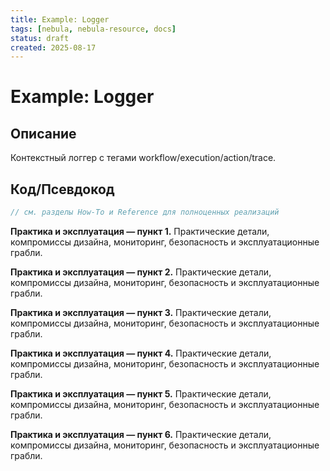 ```yaml
---
title: Example: Logger
tags: [nebula, nebula-resource, docs]
status: draft
created: 2025-08-17
---
```


# Example: Logger

## Описание
Контекстный логгер с тегами workflow/execution/action/trace.

## Код/Псевдокод
```rust
// см. разделы How-To и Reference для полноценных реализаций
```

**Практика и эксплуатация — пункт 1.** Практические детали, компромиссы дизайна, мониторинг, безопасность и эксплуатационные грабли.

**Практика и эксплуатация — пункт 2.** Практические детали, компромиссы дизайна, мониторинг, безопасность и эксплуатационные грабли.

**Практика и эксплуатация — пункт 3.** Практические детали, компромиссы дизайна, мониторинг, безопасность и эксплуатационные грабли.

**Практика и эксплуатация — пункт 4.** Практические детали, компромиссы дизайна, мониторинг, безопасность и эксплуатационные грабли.

**Практика и эксплуатация — пункт 5.** Практические детали, компромиссы дизайна, мониторинг, безопасность и эксплуатационные грабли.

**Практика и эксплуатация — пункт 6.** Практические детали, компромиссы дизайна, мониторинг, безопасность и эксплуатационные грабли.

